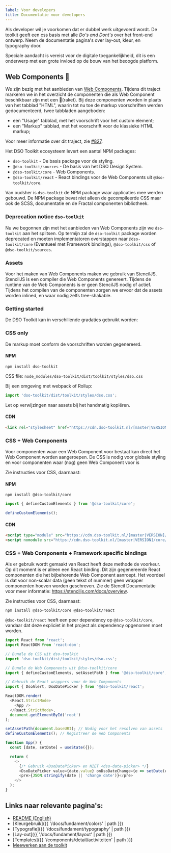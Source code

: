 ```yaml
---
label: Voor developers
title: Documentatie voor developers
---
```

Als developer wil je voorkomen dat er dubbel werk uitgevoerd wordt. De toolkit geeft een css basis met alle _Do's and Dont's_ over het front-end ontwerp. Neem de documentatie pagina's over lay-out, kleur, en typography door.

Speciale aandacht is vereist voor de digitale toegankelijkheid, dit is een onderwerp met een grote invloed op de bouw van het beoogde platform.

## Web Components 🚀
We zijn bezig met het aanbieden van [Web Components](https://developer.mozilla.org/en-US/docs/Web/Web_Components). Tijdens dit traject markeren we in het overzicht de componenten die als Web Component beschikbaar zijn met een 🚀(raket). Bij deze componenten worden in plaats van het tabblad "HTML", waarin tot nu toe de markup voorschriften werden gedocumenteerd, twee tabbladen aangeboden:
- een "Usage" tabblad, met het voorschrift voor het custom element;
- een "Markup" tabblad, met het voorschrift voor de klassieke HTML markup;

Voor meer informatie over dit traject, zie [#827](https://github.com/dso-toolkit/dso-toolkit/issues/827).

Het DSO Toolkit ecosysteem levert een aantal NPM packages:
* `dso-toolkit` - De basis package voor de styling.
* `@dso-toolkit/sources` - De basis van het DSO Design System.
* `@dso-toolkit/core` - Web Components.
* `@dso-toolkit/react` - React bindings voor de Web Components uit `@dso-toolkit/core`.

Van oudsher is `dso-toolkit` de NPM package waar applicaties mee werden gebouwd. De NPM package bevat niet alleen de gecompileerde CSS maar ook de SCSS, documentatie en de Fractal componenten bibliotheek.

### Deprecation notice `dso-toolkit`

Nu we begonnen zijn met het aanbieden van Web Components zijn we `dso-toolkit` aan het splitsen. Op termijn zal de `dso-toolkit` package worden deprecated en moeten implementatoren overstappen naar `@dso-toolkit/core` (Eventueel met Framework bindings), `@dso-toolkit/css` of `@dso-toolkit/sources`.

### Assets

Voor het maken van Web Components maken we gebruik van StencilJS. StencilJS is een compiler die Web Components genereert. Tijdens de runtime van de Web Components is er geen StencilJS nodig of actief. Tijdens het compilen van de componenten zorgen we ervoor dat de assets worden inlined, en waar nodig zelfs tree-shakable.

### Getting started

De DSO Toolkit kan in verschillende gradaties gebruikt worden:

### CSS only
De markup moet conform de voorschriften worden gegenereerd.

#### NPM

```
npm install dso-toolkit
```

CSS file: `node_modules/dso-toolkit/dist/toolkit/styles/dso.css`

Bij een omgeving met webpack of Rollup:

```javascript
import 'dso-toolkit/dist/toolkit/styles/dso.css';
```

Let op verwijzingen naar assets bij het handmatig kopiëren.

#### CDN

```html
<link rel="stylesheet" href="https://cdn.dso-toolkit.nl/[master|VERSION]/styles/dso.css" />
```

### CSS + Web Components
Voor componenten waar een Web Component voor bestaat kan direct het Web Component worden aangeroepen. De CSS is nodig voor globale styling en voor componenten waar (nog) geen Web Component voor is

Zie instructies voor CSS, daarnaast:

#### NPM

```
npm install @dso-toolkit/core
```

```javascript
import { defineCustomElements } from '@dso-toolkit/core';

defineCustomElements();
```

#### CDN

```html
<script type="module" src="https://cdn.dso-toolkit.nl/[master|VERSION]/core/dso-toolkit.esm.js"></script>
<script nomodule src="https://cdn.dso-toolkit.nl/[master|VERSION]/core/dso-toolkit.js"></script>
```

### CSS + Web Components + Framework specific bindings
Als er gebruik wordt gemaakt van React heeft deze methode de voorkeur. Op dit moment is er alleen een React binding. Dit zijn gegenereerde React componenten die het bijbehorende Web Component aanroept. Het voordeel is dat voor non-scalar data (geen tekst of nummer) geen wrapper componenten hoeven worden geschreven. Zie de Stencil Documentatie voor meer informatie: https://stenciljs.com/docs/overview.

Zie instructies voor CSS, daarnaast:

```
npm install @dso-toolkit/core @dso-toolkit/react
```

`@dso-toolkit/react` heeft een peer dependency op `@dso-toolkit/core`, vandaar dat deze expliciet in het project als dependency opgenomen moet worden.

```javascript
import React from 'react';
import ReactDOM from 'react-dom';

// Bundle de CSS uit dso-toolkit
import 'dso-toolkit/dist/toolkit/styles/dso.css';

// Bundle de Web Components uit @dso-toolkit/core
import { defineCustomElements, setAssetPath } from '@dso-toolkit/core';

// Gebruik de React wrappers voor de Web Components
import { DsoAlert, DsoDatePicker } from '@dso-toolkit/react';

ReactDOM.render(
  <React.StrictMode>
    <App />
  </React.StrictMode>,
  document.getElementById('root')
);

setAssetPath(document.baseURI); // Nodig voor het resolven van assets
defineCustomElements(); // Registreer de Web Components

function App() {
  const [date, setDate] = useState({});

  return (
    <>
      {/* Gebruik <DsoDatePicker> en NIET <dso-date-picker> */}
      <DsoDatePicker value={date.value} onDsoDateChange={e => setDate(e.detail)} />
      <pre>{JSON.stringify(date || 'change date')}</pre>
    </>
  );
}
```

## Links naar relevante pagina's:
- [README (English)](https://github.com/dso-toolkit/dso-toolkit/blob/master/README.md)
- [Kleurgebruik]({{ '/docs/fundament/colors' | path }})
- [Typografie]({{ '/docs/fundament/typography' | path }})
- [Lay-out]({{ '/docs/fundament/layout' | path }})
- [Templates]({{ '/components/detail/activiteiten' | path }})
- [Meewerken aan de toolkit](https://github.com/dso-toolkit/dso-toolkit/blob/master/CONTRIBUTING.md)
